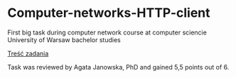 # Computer-networks-HTTP-client
First big task during computer network course at computer sciencie University of Warsaw bachelor studies

[Treść zadania](http://students.mimuw.edu.pl/~ar406309/CN_1_tresc/Zadanie.html)

Task was reviewed by Agata Janowska, PhD and gained 5,5 points out of 6.